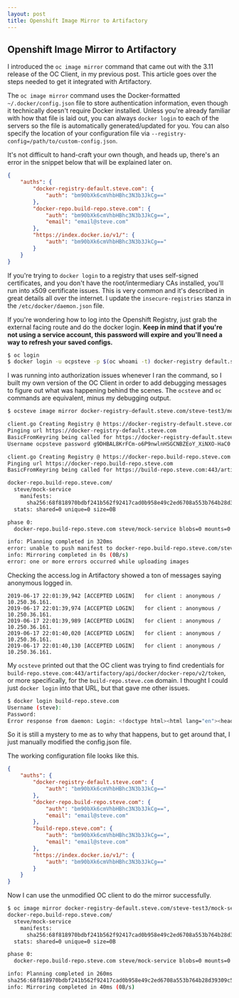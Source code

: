 ```yaml
---
layout: post
title: Openshift Image Mirror to Artifactory
---
```


## Openshift Image Mirror to Artifactory

I introduced the `oc image mirror` command that came out with the 3.11 release of the OC Client, in my previous post.  This article goes over the steps needed to get it integrated with Artifactory.


The `oc image mirror` command uses the Docker-formatted `~/.docker/config.json` file to store authentication information, even though it technically doesn't require Docker installed.  Unless you're already familiar with how that file is laid out, you can always `docker login` to each of the servers so the file is automatically generated/updated for you.  You can also specify the location of your configuration file via `--registry-config=/path/to/custom-config.json`.

It's not difficult to hand-craft your own though, and heads up, there's an error in the snippet below that will be explained later on.
```json
{
	"auths": {
		"docker-registry-default.steve.com": {
			"auth": "bm90bXk6cmVhbHBhc3N3b3JkCg=="
		},
		"docker-repo.build-repo.steve.com": {
			"auth": "bm90bXk6cmVhbHBhc3N3b3JkCg==",
			"email": "email@steve.com"
		},
		"https://index.docker.io/v1/": {
			"auth": "bm90bXk6cmVhbHBhc3N3b3JkCg=="
		}
	}
}
```


If you're trying to `docker login` to a registry that uses self-signed certificates, and you don't have the root/intermediary CAs installed, you'll run into x509 certificate issues.  This is very common and it's described in great details all over the internet.  I update the `insecure-registries` stanza in the `/etc/docker/daemon.json` file.


If you're wondering how to log into the Openshift Registry, just grab the external facing route and do the docker login.  **Keep in mind that if you're not using a service account, this password will expire and you'll need a way to refresh your saved configs.**

```bash
$ oc login
$ docker login -u ocpsteve -p $(oc whoami -t) docker-registry default.steve.com
```


I was running into authorization issues whenever I ran the command, so I built my own version of the OC Client in order to add debugging messages to figure out what was happening behind the scenes.  The `ocsteve` and `oc` commands are equivalent, minus my debugging output.

```bash
$ ocsteve image mirror docker-registry-default.steve.com/steve-test3/mock-service:1.0 docker-repo.build-repo.steve.com/steve/mock-service:1.0 --insecure

client.go Creating Registry @ https://docker-registry-default.steve.com and repoName of steve-test3/mock-service
Pinging url https://docker-registry-default.steve.com
BasicFromKeyring being called for https://docker-registry-default.steve.com/openshift/token
Username ocpsteve password g9DHBAL8KrFCm-o6P9nwlnHSGCNBZEoY_XiNXO-HaC0 url attempted = https://docker-registry-default.steve.com/openshift/token

client.go Creating Registry @ https://docker-repo.build-repo.steve.com and repoName of steve/mock-service
Pinging url https://docker-repo.build-repo.steve.com
BasicFromKeyring being called for https://build-repo.steve.com:443/artifactory/api/docker/docker-repo/v2/token

docker-repo.build-repo.steve.com/
  steve/mock-service
    manifests:
      sha256:68f818970bdbf241b562f92417cad0b958e49c2ed6708a553b764b28d39309c5 -> 1.0
  stats: shared=0 unique=0 size=0B

phase 0:
  docker-repo.build-repo.steve.com steve/mock-service blobs=0 mounts=0 manifests=1 shared=0

info: Planning completed in 320ms
error: unable to push manifest to docker-repo.build-repo.steve.com/steve/mock-service:1.0: unauthorized: The client does not have permission to push to the repository.
info: Mirroring completed in 0s (0B/s)
error: one or more errors occurred while uploading images
```

Checking the access.log in Artifactory showed a ton of messages saying anonymous logged in.

```
2019-06-17 22:01:39,942 [ACCEPTED LOGIN]   for client : anonymous / 10.250.36.161.
2019-06-17 22:01:39,974 [ACCEPTED LOGIN]   for client : anonymous / 10.250.36.161.
2019-06-17 22:01:39,989 [ACCEPTED LOGIN]   for client : anonymous / 10.250.36.161.
2019-06-17 22:01:40,020 [ACCEPTED LOGIN]   for client : anonymous / 10.250.36.161.
2019-06-17 22:01:40,130 [ACCEPTED LOGIN]   for client : anonymous / 10.250.36.161.
```

My `ocsteve` printed out that the OC client was trying to find credentials for  `build-repo.steve.com:443/artifactory/api/docker/docker-repo/v2/token`, or more specifically, for the `build-repo.steve.com` domain.  I thought I could just `docker login` into that URL, but that gave me other issues.


```bash
$ docker login build-repo.steve.com
Username (steve):
Password:
Error response from daemon: Login: <!doctype html><html lang="en"><head><title>HTTP Status 404 – Not Found</title><style type="text/css">h1 {font-family:Tahoma,Arial,sans-serif;color:white;background-color:#525D76;font-size:22px;} h2 {font-family:Tahoma,Arial,sans-serif;color:white;background-color:#525D76;font-size:16px;} h3 {font-family:Tahoma,Arial,sans-serif;color:white;background-color:#525D76;font-size:14px;} body {font-family:Tahoma,Arial,sans-serif;color:black;background-color:white;} b {font-family:Tahoma,Arial,sans-serif;color:white;background-color:#525D76;} p {font-family:Tahoma,Arial,sans-serif;background:white;color:black;font-size:12px;} a {color:black;} a.name {color:black;} .line {height:1px;background-color:#525D76;border:none;}</style></head><body><h1>HTTP Status 404 – Not Found</h1><hr class="line" /><p><b>Type</b> Status Report</p><p><b>Message</b> &#47;v1&#47;users&#47;</p><p><b>Description</b> The origin server did not find a current representation for the target resource or is not willing to disclose that one exists.</p><hr class="line" /><h3>Apache Tomcat/8.5.32</h3></body></html> (Code: 404; Headers: map[Date:[Wed, 19 Jun 2019 21:41:30 GMT] Server:[Apache/2.4.29 (Win64) OpenSSL/1.1.0g] Content-Type:[text/html;charset=utf-8] Content-Language:[en] Content-Length:[1091]])
```

So it is still a mystery to me as to why that happens, but to get around that, I just manually modified the config.json file.

The working configuration file looks like this.

```json
{
    "auths": {
        "docker-registry-default.steve.com": {
            "auth": "bm90bXk6cmVhbHBhc3N3b3JkCg=="
        },
        "docker-repo.build-repo.steve.com": {
            "auth": "bm90bXk6cmVhbHBhc3N3b3JkCg==",
            "email": "email@steve.com"
        },
        "build-repo.steve.com": {
            "auth": "bm90bXk6cmVhbHBhc3N3b3JkCg==",
            "email": "email@steve.com"
        },
        "https://index.docker.io/v1/": {
            "auth": "bm90bXk6cmVhbHBhc3N3b3JkCg=="
        }
    }
}
```

Now I can use the unmodified OC client to do the mirror successfully.
```bash
$ oc image mirror docker-registry-default.steve.com/steve-test3/mock-service:1.0 docker-repo.build-repo.steve.com/steve/mock-service:1.0 --insecure
docker-repo.build-repo.steve.com/
  steve/mock-service
    manifests:
      sha256:68f818970bdbf241b562f92417cad0b958e49c2ed6708a553b764b28d39309c5 -> 1.0
  stats: shared=0 unique=0 size=0B

phase 0:
  docker-repo.build-repo.steve.com steve/mock-service blobs=0 mounts=0 manifests=1 shared=0

info: Planning completed in 260ms
sha256:68f818970bdbf241b562f92417cad0b958e49c2ed6708a553b764b28d39309c5 docker-repo.build-repo.steve.com/steve/mock-service:1.0
info: Mirroring completed in 40ms (0B/s)
```
